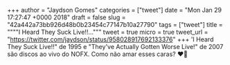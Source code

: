 
+++
author = "Jaydson Gomes"
categories = ["tweet"]
date = "Mon Jan 29 17:27:47 +0000 2018"
draft = false
slug = "42a442a73bb926d48b0b23454c77147b10a27790"
tags = ["tweet"]
title = """"I Heard They Suck Live!!..."""
tweet = true
micro = true
tweet_url = "https://twitter.com/jaydson/status/958028917692133376"
+++
'I Heard They Suck Live!!" de 1995 e "They've Actually Gotten Worse Live!" de 2007 são discos ao vivo do NOFX. Como não amar esses caras? ❤️🤘
